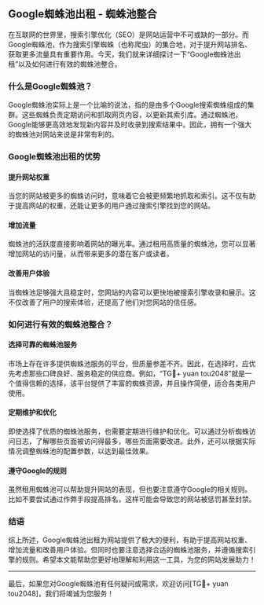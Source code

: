 ## Google蜘蛛池出租 - 蜘蛛池整合

在互联网的世界里，搜索引擎优化（SEO）是网站运营中不可或缺的一部分。而Google蜘蛛池，作为搜索引擎蜘蛛（也称爬虫）的集合地，对于提升网站排名、获取更多流量具有重要作用。今天，我们就来详细探讨一下“Google蜘蛛池出租”以及如何进行有效的蜘蛛池整合。

### 什么是Google蜘蛛池？

Google蜘蛛池实际上是一个比喻的说法，指的是由多个Google搜索蜘蛛组成的集群。这些蜘蛛负责定期访问和抓取网页内容，以更新其索引库。通过蜘蛛池，Google能够更高效地发现新内容并及时收录到搜索结果中。因此，拥有一个强大的蜘蛛池对网站来说是非常有利的。

### Google蜘蛛池出租的优势

#### 提升网站权重

当您的网站被更多的蜘蛛访问时，意味着它会被更频繁地抓取和索引。这不仅有助于提高网站的权重，还能让更多的用户通过搜索引擎找到您的网站。

#### 增加流量

蜘蛛池的活跃度直接影响着网站的曝光率。通过租用高质量的蜘蛛池，您可以显著增加网站的访问量，从而带来更多的潜在客户或读者。

#### 改善用户体验

当蜘蛛池足够强大且稳定时，您网站的内容可以更快地被搜索引擎收录和展示。这不仅改善了用户的搜索体验，还提高了他们对您网站的信任感。

### 如何进行有效的蜘蛛池整合？

#### 选择可靠的蜘蛛池服务

市场上存在许多提供蜘蛛池服务的平台，但质量参差不齐。因此，在选择时，应优先考虑那些口碑良好、服务稳定的供应商。例如，“TG💪+ yuan tou2048”就是一个值得信赖的选择，该平台提供了丰富的蜘蛛资源，并且操作简便，适合各类用户使用。

#### 定期维护和优化

即使选择了优质的蜘蛛池服务，也需要定期进行维护和优化。可以通过分析蜘蛛访问日志，了解哪些页面被访问得最多，哪些页面需要改进。此外，还可以根据实际情况调整蜘蛛池的配置参数，以达到最佳效果。

#### 遵守Google的规则

虽然租用蜘蛛池可以帮助提升网站的表现，但也要注意遵守Google的相关规则。比如不要尝试通过作弊手段提高排名，这样可能会导致您的网站被惩罚甚至封禁。

### 结语

综上所述，Google蜘蛛池出租为网站提供了极大的便利，有助于提高网站权重、增加流量和改善用户体验。但同时也要注意选择合适的蜘蛛池服务，并遵循搜索引擎的规则。希望本文能帮助您更好地理解和利用这一工具，为您的网站发展助力！

---

最后，如果您对Google蜘蛛池有任何疑问或需求，欢迎访问[TG💪+ yuan tou2048]，我们将竭诚为您服务！